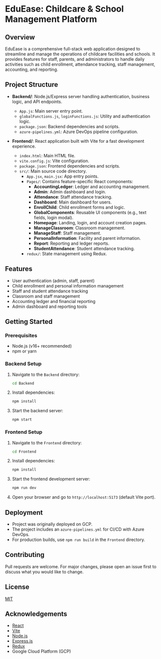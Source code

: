 # EduEase: Childcare & School Management Platform

## Overview
EduEase is a comprehensive full-stack web application designed to streamline and manage the operations of childcare facilities and schools. It provides features for staff, parents, and administrators to handle daily activities such as child enrollment, attendance tracking, staff management, accounting, and reporting.

## Project Structure

- **Backend/**: Node.js/Express server handling authentication, business logic, and API endpoints.
  - `App.js`: Main server entry point.
  - `globalFunctions.js`, `loginFunctions.js`: Utility and authentication logic.
  - `package.json`: Backend dependencies and scripts.
  - `azure-pipelines.yml`: Azure DevOps pipeline configuration.

- **Frontend/**: React application built with Vite for a fast development experience.
  - `index.html`: Main HTML file.
  - `vite.config.js`: Vite configuration.
  - `package.json`: Frontend dependencies and scripts.
  - `src/`: Main source code directory.
    - `App.jsx`, `main.jsx`: App entry points.
    - `Pages/`: Contains feature-specific React components:
      - **AccountingLedger**: Ledger and accounting management.
      - **Admin**: Admin dashboard and login.
      - **Attendance**: Staff attendance tracking.
      - **Dashboard**: Main dashboard for users.
      - **EnrollChild**: Child enrollment forms and logic.
      - **GlobalComponents**: Reusable UI components (e.g., text fields, login modal).
      - **Homepage**: Landing, login, and account creation pages.
      - **ManageClassroom**: Classroom management.
      - **ManageStaff**: Staff management.
      - **PersonalInformation**: Facility and parent information.
      - **Report**: Reporting and ledger reports.
      - **StudentAttendance**: Student attendance tracking.
    - `redux/`: State management using Redux.

## Features
- User authentication (admin, staff, parent)
- Child enrollment and personal information management
- Staff and student attendance tracking
- Classroom and staff management
- Accounting ledger and financial reporting
- Admin dashboard and reporting tools

## Getting Started

### Prerequisites
- Node.js (v16+ recommended)
- npm or yarn

### Backend Setup
1. Navigate to the `Backend` directory:
   ```bash
   cd Backend
   ```
2. Install dependencies:
   ```bash
   npm install
   ```
3. Start the backend server:
   ```bash
   npm start
   ```

### Frontend Setup
1. Navigate to the `Frontend` directory:
   ```bash
   cd Frontend
   ```
2. Install dependencies:
   ```bash
   npm install
   ```
3. Start the frontend development server:
   ```bash
   npm run dev
   ```
4. Open your browser and go to `http://localhost:5173` (default Vite port).

## Deployment
- Project was originally deployed on GCP.
- The project includes an `azure-pipelines.yml` for CI/CD with Azure DevOps. 
- For production builds, use `npm run build` in the `Frontend` directory.

## Contributing
Pull requests are welcome. For major changes, please open an issue first to discuss what you would like to change.

## License
[MIT](LICENSE)

## Acknowledgements
- [React](https://react.dev/)
- [Vite](https://vitejs.dev/)
- [Node.js](https://nodejs.org/)
- [Express.js](https://expressjs.com/)
- [Redux](https://redux.js.org/)
- Google Cloud Platform (GCP)
